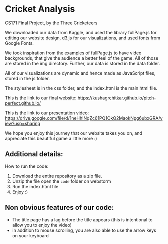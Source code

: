 # Cricket Analysis
CS171 Final Project, by the Three Cricketeers

We downloaded our data from Kaggle, and used the library fullPage.js for editing our website design, d3.js for our visualizations, and used fonts from Google Fonts.

We took inspiration from the examples of fullPage.js to have video backgrounds, that give the audience a better feel of the game. All of those are stored in the img directory. Further, our data is stored in the data folder.

All of our visualizations are dynamic and hence made as JavaScript files, stored in the js folder.

The stylesheet is in the css folder, and the index.html is the main html file.

This is the link to our final website: https://kushagrchitkar.github.io/pitch-perfect.github.io/ 

This is the link to our presentation video: https://drive.google.com/file/d/1neHhINqZc61PQ1OkQ2MaokNpg6ubxGRA/view?usp=sharing

We hope you enjoy this journey that our website takes you on, and appreciate this beautiful game a little more :)

## Additional details:
How to run the code:
1. Download the entire repository as a zip file.
2. Unzip the file open the `code` folder on webstorm
3. Run the index.html file
4. Enjoy :) 

## Non obvious features of our code:
- The title page has a lag before the title appears (this is intentional to allow you to enjoy the video)
- in addition to mouse scrolling, you are also able to use the arrow keys on your keyboard
